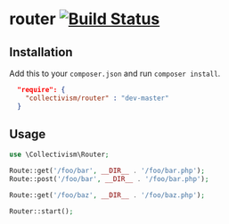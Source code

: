 router [![Build Status](https://travis-ci.org/collectivism/router.svg)](https://travis-ci.org/collectivism/router)
======

## Installation

Add this to your `composer.json` and run `composer install`.

```json
  "require": {
    "collectivism/router" : "dev-master"
  }
```

## Usage

```php
use \Collectivism\Router;

Route::get('/foo/bar', __DIR__ . '/foo/bar.php');
Route::post('/foo/bar', __DIR__ . '/foo/bar.php');

Route::get('/foo/baz', __DIR__ . '/foo/baz.php');

Router::start();
```
